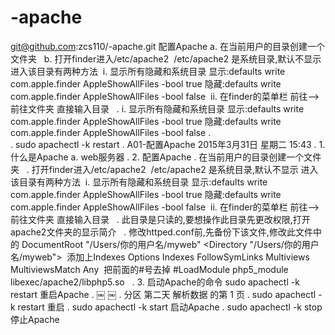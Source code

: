 # -apache
git@github.com:zcs110/-apache.git
配置Apache 
	a.	在当前用户的目录创建一个文件夹  
	b.	打开finder进入/etc/apache2  /etc/apache2 是系统目录,默认不显示 进入该目录有两种方法  i. 显示所有隐藏和系统目录 显示:defaults write com.apple.finder AppleShowAllFiles -bool true 隐藏:defaults write com.apple.finder AppleShowAllFiles -bool false  ii. 在finder的菜单栏 前往-->前往文件夹 直接输入目录  
	.	i. 显示所有隐藏和系统目录 显示:defaults write com.apple.finder AppleShowAllFiles -bool true 隐藏:defaults write com.apple.finder AppleShowAllFiles -bool false 
	.	
	.	sudo apachectl -k restart 
	.		A01-配置Apache 2015年3月31日 星期二 15:43 
	.	1. 什么是Apache a. web服务器 
	.	2. 配置Apache 
	.	在当前用户的目录创建一个文件夹  
	.	打开finder进入/etc/apache2  /etc/apache2 是系统目录,默认不显示 进入该目录有两种方法  i. 显示所有隐藏和系统目录 显示:defaults write com.apple.finder AppleShowAllFiles -bool true 隐藏:defaults write com.apple.finder AppleShowAllFiles -bool false  ii. 在finder的菜单栏 前往-->前往文件夹 直接输入目录  
	.	此目录是只读的,要想操作此目录先更改权限,打开apache2文件夹的显示简介  
	.	修改httped.conf前,先备份下该文件,修改此文件中的 DocumentRoot "/Users/你的用户名/myweb" <Directory "/Users/你的用户名/myweb">  添加上Indexes Options Indexes FollowSymLinks Multiviews  MultiviewsMatch Any  把前面的#号去掉 #LoadModule php5_module libexec/apache2/libphp5.so  
	.	3. 启动Apache的命令 sudo apachectl -k restart 重启Apache 
	.	￼ ￼
	.	分区 第二天 解析数据 的第 1 页 
	.	sudo apachectl -k restart 重启
	.	sudo apachectl -k start 启动Apache 
	.	sudo apachectl -k stop 停止Apache 


